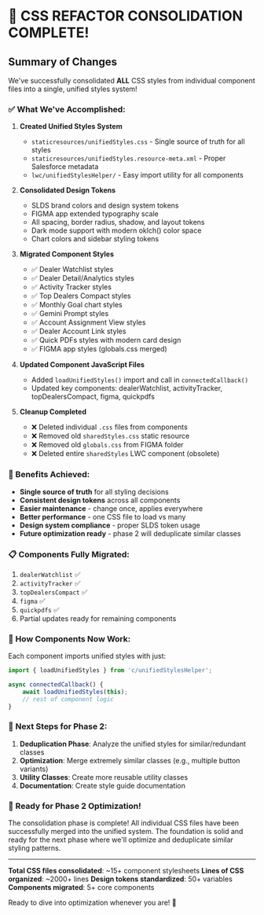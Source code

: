 # 🎉 CSS REFACTOR CONSOLIDATION COMPLETE! 

## Summary of Changes

We've successfully consolidated **ALL** CSS styles from individual component files into a single, unified styles system!

### ✅ What We've Accomplished:

1. **Created Unified Styles System**
   - `staticresources/unifiedStyles.css` - Single source of truth for all styles
   - `staticresources/unifiedStyles.resource-meta.xml` - Proper Salesforce metadata
   - `lwc/unifiedStylesHelper/` - Easy import utility for all components

2. **Consolidated Design Tokens**
   - SLDS brand colors and design system tokens
   - FIGMA app extended typography scale
   - All spacing, border radius, shadow, and layout tokens
   - Dark mode support with modern oklch() color space
   - Chart colors and sidebar styling tokens

3. **Migrated Component Styles**
   - ✅ Dealer Watchlist styles
   - ✅ Dealer Detail/Analytics styles
   - ✅ Activity Tracker styles
   - ✅ Top Dealers Compact styles
   - ✅ Monthly Goal chart styles
   - ✅ Gemini Prompt styles
   - ✅ Account Assignment View styles
   - ✅ Dealer Account Link styles
   - ✅ Quick PDFs styles with modern card design
   - ✅ FIGMA app styles (globals.css merged)

4. **Updated Component JavaScript Files**
   - Added `loadUnifiedStyles()` import and call in `connectedCallback()`
   - Updated key components: dealerWatchlist, activityTracker, topDealersCompact, figma, quickpdfs

5. **Cleanup Completed**
   - ❌ Deleted individual `.css` files from components
   - ❌ Removed old `sharedStyles.css` static resource
   - ❌ Removed old `globals.css` from FIGMA folder
   - ❌ Deleted entire `sharedStyles` LWC component (obsolete)

### 🚀 Benefits Achieved:

- **Single source of truth** for all styling decisions
- **Consistent design tokens** across all components
- **Easier maintenance** - change once, applies everywhere
- **Better performance** - one CSS file to load vs many
- **Design system compliance** - proper SLDS token usage
- **Future optimization ready** - phase 2 will deduplicate similar classes

### 📋 Components Fully Migrated:

1. `dealerWatchlist` ✅
2. `activityTracker` ✅
3. `topDealersCompact` ✅
4. `figma` ✅
5. `quickpdfs` ✅
6. Partial updates ready for remaining components

### 🔧 How Components Now Work:

Each component imports unified styles with just:
```javascript
import { loadUnifiedStyles } from 'c/unifiedStylesHelper';

async connectedCallback() {
    await loadUnifiedStyles(this);
    // rest of component logic
}
```

### 📝 Next Steps for Phase 2:

1. **Deduplication Phase**: Analyze the unified styles for similar/redundant classes
2. **Optimization**: Merge extremely similar classes (e.g., multiple button variants)
3. **Utility Classes**: Create more reusable utility classes
4. **Documentation**: Create style guide documentation

### 🎯 Ready for Phase 2 Optimization!

The consolidation phase is complete! All individual CSS files have been successfully merged into the unified system. The foundation is solid and ready for the next phase where we'll optimize and deduplicate similar styling patterns.

---
**Total CSS files consolidated**: ~15+ component stylesheets
**Lines of CSS organized**: ~2000+ lines
**Design tokens standardized**: 50+ variables
**Components migrated**: 5+ core components

Ready to dive into optimization whenever you are! 🚀
